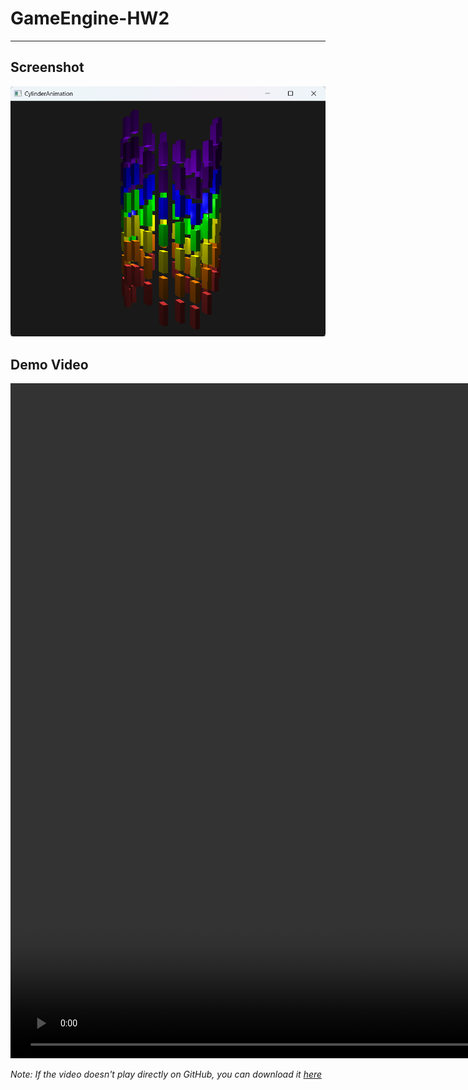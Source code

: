 # GameEngine-HW2
---
## Screenshot

![Game Engine Demo](result/image.png)

## Demo Video

<video width="1920" height="1080" controls>
  <!-- <source src="result/demo.mkv" type="video/mp4"> -->
  <source src="result/demo.mkv" type="video/x-matroska">
  Your browser does not support the video tag.
</video>



*Note: If the video doesn't play directly on GitHub, you can download it [here](result/demo.mkv)*
